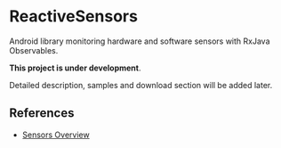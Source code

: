# ReactiveSensors
Android library monitoring hardware and software sensors with RxJava Observables.

**This project is under development**.

Detailed description, samples and download section will be added later.

References
----------
- [Sensors Overview](http://developer.android.com/guide/topics/sensors/sensors_overview.html)

